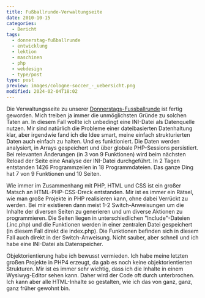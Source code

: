 ```yaml
---
title: Fußballrunde-Verwaltungseite
date: 2010-10-15
categories:
  - Bericht
tags:
  - donnerstag-fußballrunde
  - entwicklung
  - lektion
  - maschinen
  - php
  - webdesign
  - type/post
type: post
preview: images/cologne-soccer_-_uebersicht.png
modified: 2024-02-04T18:02
---
```


Die Verwaltungsseite zu unserer [Donnerstags-Fussballrunde](http://www.wotze.de/kick) ist fertig geworden. Mich treiben ja immer die unmöglichsten Gründe zu solchen Taten an. In diesem Fall wollte ich unbedingt eine INI-Datei als Datenquelle nutzen. Mir sind natürlich die Probleme einer dateibasierten Datenhaltung klar, aber irgendwie fand ich die Idee smart, meine einfach strukturierten Daten auch einfach zu halten. Und es funktioniert. Die Daten werden analysiert, in Arrays gespeichert und über globale PHP-Sessions persistiert. Bei relevanten Änderungen (in 3 von 9 Funktionen) wird beim nächsten Reload der Seite eine Analyse der INI-Datei durchgeführt. In 2 Tagen entstanden 1426 Programmzeilen in 18 Programmdateien. Das ganze Ding hat 7 von 9 Funktionen und 10 Seiten.

Wie immer im Zusammenhang mit PHP, HTML und CSS ist ein großer Matsch an HTML-PHP-CSS-Dreck entstanden. Mir ist es immer ein Rätsel, wie man große Projekte in PHP realisieren kann, ohne dabei Verrückt zu werden. Bei mir existieren dann meist 1-2 Switch-Anweisungen um die Inhalte der diversen Seiten zu generieren und um diverse Aktionen zu programmieren. Die Seiten liegen in unterschiedlichen "Include"-Dateien (.inc.php) und die Funktionen werden in einer zentralen Datei gespeichert (in diesem Fall direkt die index.php). Die Funktionen befinden sich in diesem Fall auch direkt in der Switch-Anweisung. Nicht sauber, aber schnell und ich habe eine INI-Datei als Datenspeicher.

Objektorientierung habe ich bewusst vermieden. Ich habe meine letzten großen Projekte in PHP4 erzeugt, da gab es noch keine objektorientierten Strukturen. Mir ist es immer sehr wichtig, dass ich die Inhalte in einem Wysiwyg-Editor sehen kann. Daher wird der Code oft durch <?php und ?> unterbrochen. Ich kann aber alle HTML-Inhalte so gestalten, wie ich das von ganz, ganz, ganz früher gewohnt bin.
